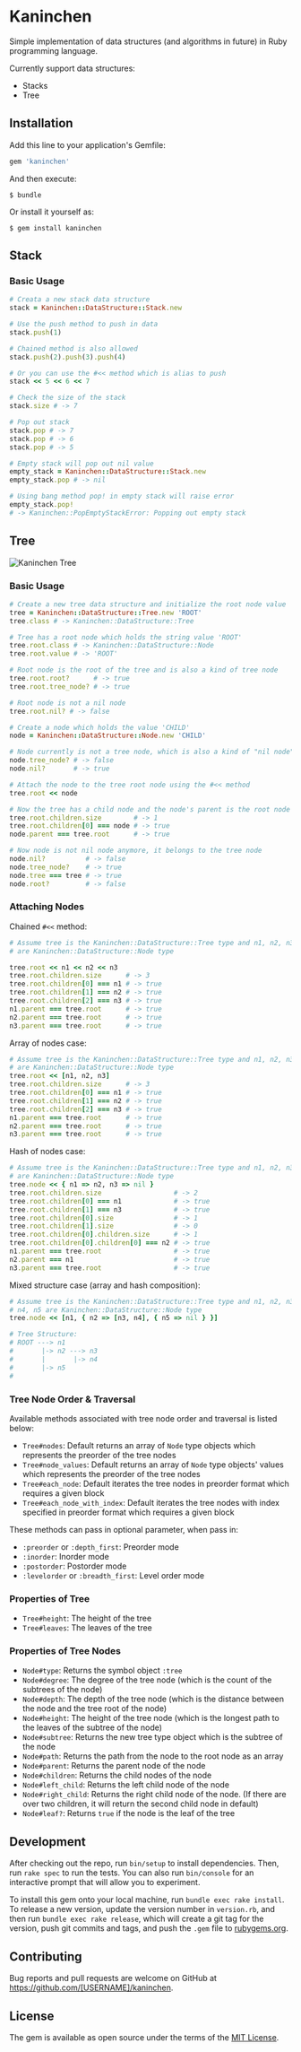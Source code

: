 # Kaninchen

Simple implementation of data structures (and algorithms in future) in Ruby programming language.

Currently support data structures:

- Stacks
- Tree

## Installation

Add this line to your application's Gemfile:

```ruby
gem 'kaninchen'
```

And then execute:

    $ bundle

Or install it yourself as:

    $ gem install kaninchen

## Stack

### Basic Usage

```ruby
# Creata a new stack data structure
stack = Kaninchen::DataStructure::Stack.new

# Use the push method to push in data
stack.push(1)

# Chained method is also allowed
stack.push(2).push(3).push(4)

# Or you can use the #<< method which is alias to push
stack << 5 << 6 << 7

# Check the size of the stack
stack.size # -> 7

# Pop out stack
stack.pop # -> 7
stack.pop # -> 6
stack.pop # -> 5

# Empty stack will pop out nil value
empty_stack = Kaninchen::DataStructure::Stack.new
empty_stack.pop # -> nil

# Using bang method pop! in empty stack will raise error
empty_stack.pop!
# -> Kaninchen::PopEmptyStackError: Popping out empty stack
```

## Tree

![Kaninchen Tree](readme_img/kaninchen_tree.png)

### Basic Usage

```ruby
# Create a new tree data structure and initialize the root node value
tree = Kaninchen::DataStructure::Tree.new 'ROOT'
tree.class # -> Kaninchen::DataStructure::Tree

# Tree has a root node which holds the string value 'ROOT'
tree.root.class # -> Kaninchen::DataStructure::Node
tree.root.value # -> 'ROOT'

# Root node is the root of the tree and is also a kind of tree node
tree.root.root?      # -> true
tree.root.tree_node? # -> true

# Root node is not a nil node
tree.root.nil? # -> false

# Create a node which holds the value 'CHILD'
node = Kaninchen::DataStructure::Node.new 'CHILD'

# Node currently is not a tree node, which is also a kind of "nil node"
node.tree_node? # -> false
node.nil?       # -> true

# Attach the node to the tree root node using the #<< method
tree.root << node

# Now the tree has a child node and the node's parent is the root node
tree.root.children.size        # -> 1
tree.root.children[0] === node # -> true
node.parent === tree.root      # -> true

# Now node is not nil node anymore, it belongs to the tree node
node.nil?          # -> false
node.tree_node?    # -> true
node.tree === tree # -> true
node.root?         # -> false
```

### Attaching Nodes

Chained `#<<` method:

```ruby
# Assume tree is the Kaninchen::DataStructure::Tree type and n1, n2, n3
# are Kaninchen::DataStructure::Node type

tree.root << n1 << n2 << n3
tree.root.children.size      # -> 3
tree.root.children[0] === n1 # -> true
tree.root.children[1] === n2 # -> true
tree.root.children[2] === n3 # -> true
n1.parent === tree.root      # -> true
n2.parent === tree.root      # -> true
n3.parent === tree.root      # -> true
```

Array of nodes case:

```ruby
# Assume tree is the Kaninchen::DataStructure::Tree type and n1, n2, n3
# are Kaninchen::DataStructure::Node type
tree.root << [n1, n2, n3]
tree.root.children.size      # -> 3
tree.root.children[0] === n1 # -> true
tree.root.children[1] === n2 # -> true
tree.root.children[2] === n3 # -> true
n1.parent === tree.root      # -> true
n2.parent === tree.root      # -> true
n3.parent === tree.root      # -> true
```

Hash of nodes case:
```ruby
# Assume tree is the Kaninchen::DataStructure::Tree type and n1, n2, n3
# are Kaninchen::DataStructure::Node type
tree.node << { n1 => n2, n3 => nil }
tree.root.children.size                  # -> 2
tree.root.children[0] === n1             # -> true
tree.root.children[1] === n3             # -> true
tree.root.children[0].size               # -> 1
tree.root.children[1].size               # -> 0
tree.root.children[0].children.size      # -> 1
tree.root.children[0].children[0] === n2 # -> true
n1.parent === tree.root                  # -> true 
n2.parent === n1                         # -> true
n3.parent === tree.root                  # -> true
```

Mixed structure case (array and hash composition):
```ruby
# Assume tree is the Kaninchen::DataStructure::Tree type and n1, n2, n3
# n4, n5 are Kaninchen::DataStructure::Node type
tree.node << [n1, { n2 => [n3, n4], { n5 => nil } }]

# Tree Structure:
# ROOT ---> n1
#       |-> n2 ---> n3
#       |       |-> n4
#       |-> n5
#
```

### Tree Node Order & Traversal

Available methods associated with tree node order and traversal is listed below:

- `Tree#nodes`: Default returns an array of `Node` type objects which represents the preorder of the tree nodes
- `Tree#node_values`: Default returns an array of `Node` type objects' values which represents the preorder of the tree nodes
- `Tree#each_node`: Default iterates the tree nodes in preorder format which requires a given block
- `Tree#each_node_with_index`: Default iterates the tree nodes with index specified in preorder format which requires a given block

These methods can pass in optional parameter, when pass in:

- `:preorder` or `:depth_first`: Preorder mode
- `:inorder`: Inorder mode
- `:postorder`: Postorder mode
- `:levelorder` or `:breadth_first`: Level order mode

### Properties of Tree

- `Tree#height`: The height of the tree
- `Tree#leaves`: The leaves of the tree

### Properties of Tree Nodes

- `Node#type`: Returns the symbol object `:tree`
- `Node#degree`: The degree of the tree node (which is the count of the subtrees of the node)
- `Node#depth`: The depth of the tree node (which is the distance between the node and the tree root of the node)
- `Node#height`: The height of the tree node (which is the longest path to the leaves of the subtree of the node)
- `Node#subtree`: Returns the new tree type object which is the subtree of the node
- `Node#path`: Returns the path from the node to the root node as an array
- `Node#parent`: Returns the parent node of the node
- `Node#children`: Returns the child nodes of the node
- `Node#left_child`: Returns the left child node of the node
- `Node#right_child`: Returns the right child node of the node. (If there are over two children, it will return the second child node in default)
- `Node#leaf?`: Returns `true` if the node is the leaf of the tree

## Development

After checking out the repo, run `bin/setup` to install dependencies. Then, run `rake spec` to run the tests. You can also run `bin/console` for an interactive prompt that will allow you to experiment.

To install this gem onto your local machine, run `bundle exec rake install`. To release a new version, update the version number in `version.rb`, and then run `bundle exec rake release`, which will create a git tag for the version, push git commits and tags, and push the `.gem` file to [rubygems.org](https://rubygems.org).

## Contributing

Bug reports and pull requests are welcome on GitHub at https://github.com/[USERNAME]/kaninchen.

## License

The gem is available as open source under the terms of the [MIT License](http://opensource.org/licenses/MIT).
